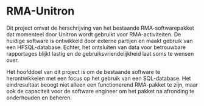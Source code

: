 # RMA-Unitron

Dit project omvat de herschrijving van het bestaande RMA-softwarepakket dat momenteel door Unitron wordt gebruikt voor RMA-activiteiten. De huidige software is ontwikkeld door externe partijen en maakt gebruik van een HFSQL-database. Echter, het ontsluiten van data voor betrouwbare rapportages blijkt lastig en de gebruiksvriendelijkheid laat soms te wensen over.

Het hoofddoel van dit project is om de bestaande software te herontwikkelen met een focus op het gebruik van een SQL-database. Het eindresultaat beoogt niet alleen een functionerend RMA-pakket te zijn, maar ook de capaciteit voor de software engineer om het pakket na afronding te onderhouden en beheren.
